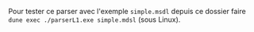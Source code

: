 Pour tester ce parser avec l'exemple `simple.msdl` depuis ce dossier
faire `dune exec ./parserL1.exe simple.mdsl` (sous Linux).
